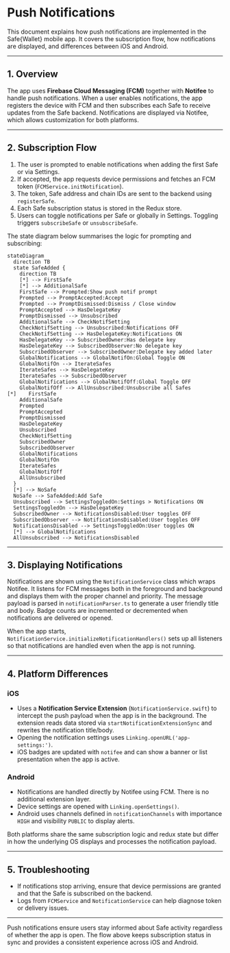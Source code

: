 # Push Notifications

This document explains how push notifications are implemented in the Safe{Wallet} mobile app. It covers the subscription flow, how notifications are displayed, and differences between iOS and Android.

---

## 1. Overview

The app uses **Firebase Cloud Messaging (FCM)** together with **Notifee** to handle push notifications. When a user enables notifications, the app registers the device with FCM and then subscribes each Safe to receive updates from the Safe backend. Notifications are displayed via Notifee, which allows customization for both platforms.

---

## 2. Subscription Flow

1. The user is prompted to enable notifications when adding the first Safe or via Settings.
2. If accepted, the app requests device permissions and fetches an FCM token (`FCMService.initNotification`).
3. The token, Safe address and chain IDs are sent to the backend using `registerSafe`.
4. Each Safe subscription status is stored in the Redux store.
5. Users can toggle notifications per Safe or globally in Settings. Toggling triggers `subscribeSafe` or `unsubscribeSafe`.

The state diagram below summarises the logic for prompting and subscribing:

```mermaid
stateDiagram
  direction TB
  state SafeAdded {
    direction TB
    [*] --> FirstSafe
    [*] --> AdditionalSafe
    FirstSafe --> Prompted:Show push notif prompt
    Prompted --> PromptAccepted:Accept
    Prompted --> PromptDismissed:Dismiss / Close window
    PromptAccepted --> HasDelegateKey
    PromptDismissed --> Unsubscribed
    AdditionalSafe --> CheckNotifSetting
    CheckNotifSetting --> Unsubscribed:Notifications OFF
    CheckNotifSetting --> HasDelegateKey:Notifications ON
    HasDelegateKey --> SubscribedOwner:Has delegate key
    HasDelegateKey --> SubscribedObserver:No delegate key
    SubscribedObserver --> SubscribedOwner:Delegate key added later
    GlobalNotifications --> GlobalNotifOn:Global Toggle ON
    GlobalNotifOn --> IterateSafes
    IterateSafes --> HasDelegateKey
    IterateSafes --> SubscribedObserver
    GlobalNotifications --> GlobalNotifOff:Global Toggle OFF
    GlobalNotifOff --> AllUnsubscribed:Unsubscribe all Safes
[*]    FirstSafe
    AdditionalSafe
    Prompted
    PromptAccepted
    PromptDismissed
    HasDelegateKey
    Unsubscribed
    CheckNotifSetting
    SubscribedOwner
    SubscribedObserver
    GlobalNotifications
    GlobalNotifOn
    IterateSafes
    GlobalNotifOff
    AllUnsubscribed
  }
  [*] --> NoSafe
  NoSafe --> SafeAdded:Add Safe
  Unsubscribed --> SettingsToggledOn:Settings > Notifications ON
  SettingsToggledOn --> HasDelegateKey
  SubscribedOwner --> NotificationsDisabled:User toggles OFF
  SubscribedObserver --> NotificationsDisabled:User toggles OFF
  NotificationsDisabled --> SettingsToggledOn:User toggles ON
  [*] --> GlobalNotifications
  AllUnsubscribed --> NotificationsDisabled
```

---

## 3. Displaying Notifications

Notifications are shown using the `NotificationService` class which wraps Notifee. It listens for FCM messages both in the foreground and background and displays them with the proper channel and priority. The message payload is parsed in `notificationParser.ts` to generate a user friendly title and body. Badge counts are incremented or decremented when notifications are delivered or opened.

When the app starts, `NotificationService.initializeNotificationHandlers()` sets up all listeners so that notifications are handled even when the app is not running.

---

## 4. Platform Differences

### iOS

- Uses a **Notification Service Extension** (`NotificationService.swift`) to intercept the push payload when the app is in the background. The extension reads data stored via `startNotificationExtensionSync` and rewrites the notification title/body.
- Opening the notification settings uses `Linking.openURL('app-settings:')`.
- iOS badges are updated with `notifee` and can show a banner or list presentation when the app is active.

### Android

- Notifications are handled directly by Notifee using FCM. There is no additional extension layer.
- Device settings are opened with `Linking.openSettings()`.
- Android uses channels defined in `notificationChannels` with importance `HIGH` and visibility `PUBLIC` to display alerts.

Both platforms share the same subscription logic and redux state but differ in how the underlying OS displays and processes the notification payload.

---

## 5. Troubleshooting

- If notifications stop arriving, ensure that device permissions are granted and that the Safe is subscribed on the backend.
- Logs from `FCMService` and `NotificationService` can help diagnose token or delivery issues.

---

Push notifications ensure users stay informed about Safe activity regardless of whether the app is open. The flow above keeps subscription status in sync and provides a consistent experience across iOS and Android.
